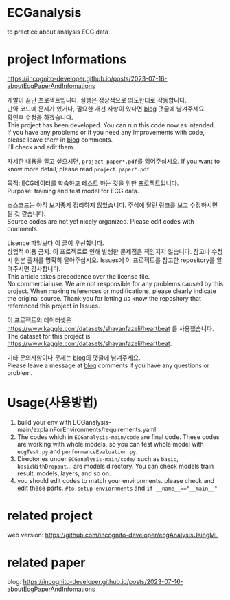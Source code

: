 # ECGanalysis
to practice about analysis ECG data


# project Informations
https://incognito-developer.github.io/posts/2023-07-16-aboutEcgPaperAndInfomations



개발이 끝난 프로젝트입니다. 실행은 정상적으로 의도한대로 작동합니다.</br>만약 코드에 문제가 있거나, 필요한 개선 사항이 있다면 [blog](https://incognito-developer.github.io/posts/2023-07-16-aboutEcgPaperAndInfomations) 댓글에 남겨주세요.</br> 확인후 수정을 하겠습니다.</br>
This project has been developed. You can run this code now as intended.</br> If you have any problems or if you need any improvements with code, please leave them in [blog](https://incognito-developer.github.io/posts/2023-07-16-aboutEcgPaperAndInfomations) comments.</br> I'll check and edit them.  

자세한 내용을 알고 싶으시면, `project paper*.pdf`를 읽어주십시오.
If you want to know more detail, please read `project paper*.pdf`

목적: ECG데이터를 학습하고 테스트 하는 것을 위한 프로젝트입니다. </br>
Purpose: training and test model for ECG data.

소스코드는 아직 보기좋게 정리하지 않았습니다. 주석에 달린 링크를 보고 수정하시면 될 것 같습니다.</br>
Source codes are not yet nicely organized. Please edit codes with comments.

Lisence 파일보다 이 글이 우선합니다.</br> 상업적 이용 금지. 이 프로젝트로 인해 발생한 문제점은 책임지지 않습니다.
참고나 수정 시 원본 출처를 명확히 달아주십시오. 
Issues에 이 프로젝트를 참고한 repository를 알려주시면 감사합니다.</br>
This article takes precedence over the license file.</br> No commercial use. We are not responsible for any problems caused by this project.
When making references or modifications, please clearly indicate the original source.
Thank you for letting us know the repository that referenced this project in Issues.

이 프로젝트의 데이터셋은 https://www.kaggle.com/datasets/shayanfazeli/heartbeat 를 사용했습니다.</br>
The dataset for this project is https://www.kaggle.com/datasets/shayanfazeli/heartbeat.

기타 문의사항이나 문제는 [blog](https://incognito-developer.github.io/posts/2023-07-16-aboutEcgPaperAndInfomations)의 댓글에 남겨주세요.</br>
Please leave a message at [blog](https://incognito-developer.github.io/posts/2023-07-16-aboutEcgPaperAndInfomations) comments if you have any questions or problem.

# Usage(사용방법)
1. build your env with ECGanalysis-main/explainForEnvironments/requirements.yaml
2. The codes which in `ECGanalysis-main/code` are final code. These codes are working with whole models, so you can test whole model with `ecgTest.py` and `performanceEvaluation.py`.
3. Directories under `ECGanalysis-main/code/` such as `basic`, `basicWithDropout`... are models directory. You can check models train result, models, layers, and so on.
4. you should edit codes to match your environments. please check and edit these parts. `#to setup enviornments` and `if __name__=="__main__"`

# related project
web version:
https://github.com/incognito-developer/ecgAnalysisUsingML


# related paper
blog:
https://incognito-developer.github.io/posts/2023-07-16-aboutEcgPaperAndInfomations
